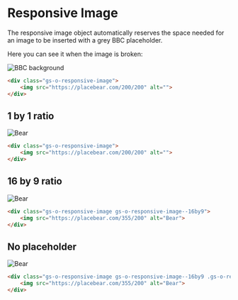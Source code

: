 # Responsive Image

The responsive image object automatically reserves the space needed for an image to be inserted with a grey BBC placeholder.

Here you can see it when the image is broken:

<div class="example">
    <div class="gs-o-responsive-image">
        <img src="" alt="BBC background">
    </div>
</div>

```html
<div class="gs-o-responsive-image">
    <img src="https://placebear.com/200/200" alt="">
</div>
```

## 1 by 1 ratio
<div class="example">
    <div class="gs-o-responsive-image gs-o-responsive-image--1by1">
        <img src="https://placebear.com/200/200" alt="Bear">
    </div>
</div>

```html
<div class="gs-o-responsive-image">
    <img src="https://placebear.com/200/200" alt="">
</div>
```
## 16 by 9 ratio

<div class="example">
    <div class="gs-o-responsive-image gs-o-responsive-image--16by9">
        <img src="https://placebear.com/355/200" alt="Bear">
    </div>
</div>

```html
<div class="gs-o-responsive-image gs-o-responsive-image--16by9">
    <img src="https://placebear.com/355/200" alt="Bear">
</div>
```

<link rel="stylesheet" href="https://bbc.github.io/grandstand/assets/css/grandstand-latin-flexbox-4.1.0.enhanced.css">

## No placeholder

<div class="example">
    <div class="gs-o-responsive-image gs-o-responsive-image--16by9 .gs-o-responsive-image--no-placeholder">
        <img src="https://placebear.com/355/200" alt="Bear">
    </div>
</div>

```html
<div class="gs-o-responsive-image gs-o-responsive-image--16by9 .gs-o-responsive-image--no-placeholder">
    <img src="https://placebear.com/355/200" alt="Bear">
</div>
```
